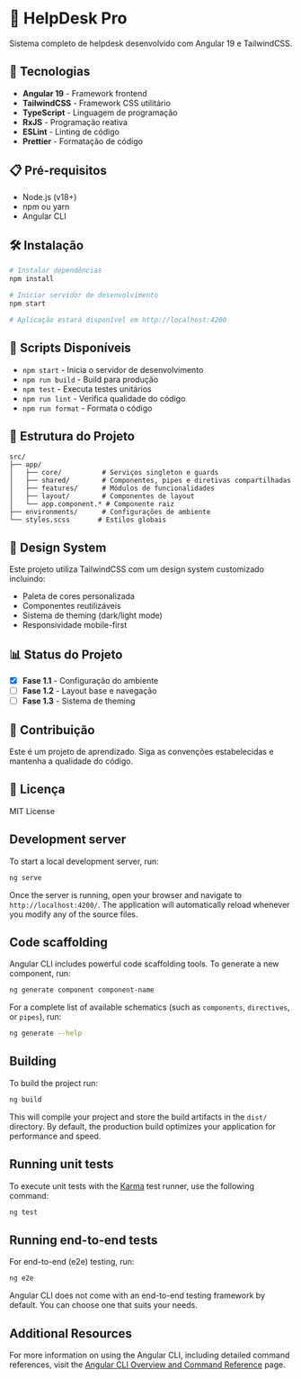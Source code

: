 # 🎯 HelpDesk Pro

Sistema completo de helpdesk desenvolvido com Angular 19 e TailwindCSS.

## 🚀 Tecnologias

- **Angular 19** - Framework frontend
- **TailwindCSS** - Framework CSS utilitário
- **TypeScript** - Linguagem de programação
- **RxJS** - Programação reativa
- **ESLint** - Linting de código
- **Prettier** - Formatação de código

## 📋 Pré-requisitos

- Node.js (v18+)
- npm ou yarn
- Angular CLI

## 🛠️ Instalação

```bash
# Instalar dependências
npm install

# Iniciar servidor de desenvolvimento
npm start

# Aplicação estará disponível em http://localhost:4200
```

## 📜 Scripts Disponíveis

- `npm start` - Inicia o servidor de desenvolvimento
- `npm run build` - Build para produção
- `npm test` - Executa testes unitários
- `npm run lint` - Verifica qualidade do código
- `npm run format` - Formata o código

## 📁 Estrutura do Projeto

```
src/
├── app/
│   ├── core/          # Serviços singleton e guards
│   ├── shared/        # Componentes, pipes e diretivas compartilhadas
│   ├── features/      # Módulos de funcionalidades
│   ├── layout/        # Componentes de layout
│   └── app.component.* # Componente raiz
├── environments/      # Configurações de ambiente
└── styles.scss       # Estilos globais
```

## 🎨 Design System

Este projeto utiliza TailwindCSS com um design system customizado incluindo:

- Paleta de cores personalizada
- Componentes reutilizáveis
- Sistema de theming (dark/light mode)
- Responsividade mobile-first

## 📊 Status do Projeto

- [x] **Fase 1.1** - Configuração do ambiente
- [ ] **Fase 1.2** - Layout base e navegação
- [ ] **Fase 1.3** - Sistema de theming

## 🤝 Contribuição

Este é um projeto de aprendizado. Siga as convenções estabelecidas e mantenha a qualidade do código.

## 📄 Licença

MIT License

## Development server

To start a local development server, run:

```bash
ng serve
```

Once the server is running, open your browser and navigate to `http://localhost:4200/`. The application will automatically reload whenever you modify any of the source files.

## Code scaffolding

Angular CLI includes powerful code scaffolding tools. To generate a new component, run:

```bash
ng generate component component-name
```

For a complete list of available schematics (such as `components`, `directives`, or `pipes`), run:

```bash
ng generate --help
```

## Building

To build the project run:

```bash
ng build
```

This will compile your project and store the build artifacts in the `dist/` directory. By default, the production build optimizes your application for performance and speed.

## Running unit tests

To execute unit tests with the [Karma](https://karma-runner.github.io) test runner, use the following command:

```bash
ng test
```

## Running end-to-end tests

For end-to-end (e2e) testing, run:

```bash
ng e2e
```

Angular CLI does not come with an end-to-end testing framework by default. You can choose one that suits your needs.

## Additional Resources

For more information on using the Angular CLI, including detailed command references, visit the [Angular CLI Overview and Command Reference](https://angular.dev/tools/cli) page.
